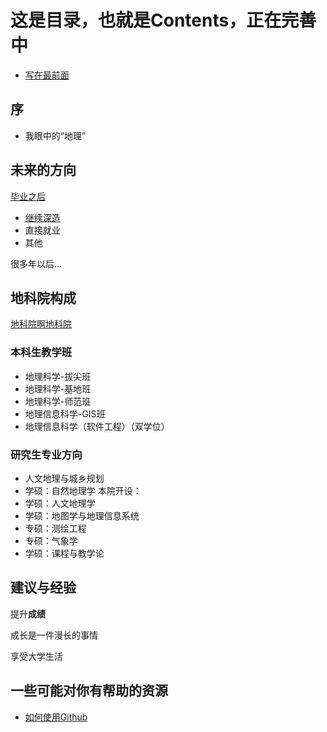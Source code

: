 # 这是目录，也就是Contents，正在完善中
- [写在最前面](README.md)

## 序
- 我眼中的“地理”

## 未来的方向
[毕业之后](1AboutFuture\01readme.md)
- [继续深造](1AboutFuture\TuiMian.md)
- 直接就业
- 其他

很多年以后...

## 地科院构成
[地科院啊地科院](2AboutGeoSchool\02readme.md)
### 本科生教学班
- 地理科学-拔尖班
- 地理科学-基地班
- 地理科学-师范班
- 地理信息科学-GIS班
- 地理信息科学（软件工程）（双学位）
### 研究生专业方向
- 人文地理与城乡规划
- 学硕：自然地理学
本院开设：
- 学硕：人文地理学
- 学硕：地图学与地理信息系统
- 专硕：测绘工程
- 专硕：气象学
- 学硕：课程与教学论

## 建议与经验
提升**成绩**

成长是一件漫长的事情

享受大学生活

## 一些可能对你有帮助的资源
<!-- - [为什么要使用PARA笔记](Resources) -->
- [如何使用Github](4Resources\HowtoUseGithub.md)

